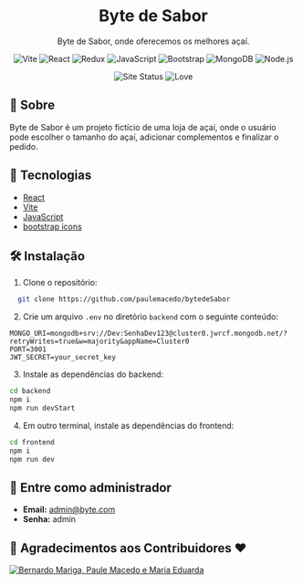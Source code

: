 <h1 align="center">Byte de Sabor</h1>
<p align="center">Byte de Sabor, onde oferecemos os melhores açaí.</p>
<p align="center">
    <img src="https://img.shields.io/badge/vite-%23000000.svg?style=for-the-badge&logo=vite&logoColor=white" alt="Vite" />
    <img src="https://img.shields.io/badge/react-%23000000.svg?style=for-the-badge&logo=react&logoColor=white" alt="React" />
    <img src="https://img.shields.io/badge/redux-%23000000.svg?style=for-the-badge&logo=redux&logoColor=white" alt="Redux" />
    <img src="https://img.shields.io/badge/javascript-%23000000.svg?style=for-the-badge&logo=javascript&logoColor=white" alt="JavaScript" />
    <img src="https://img.shields.io/badge/Bootstrap%20Icons-%23000000?style=for-the-badge&logo=bootstrap&logoColor=white" alt="Bootstrap" />
    <img src="https://img.shields.io/badge/mongodb-%23000000.svg?style=for-the-badge&logo=mongodb&logoColor=white" alt="MongoDB" />
    <img src="https://img.shields.io/badge/node.js-%23000000.svg?style=for-the-badge&logo=node.js&logoColor=white" alt="Node.js" />
</p>

<p align="center">
  <img src="https://img.shields.io/website-up-down-green-red/http/bytedesabor.vercel.app.svg?style=for-the-badge" alt="Site Status" />
  <img src="https://img.shields.io/badge/Made%20with%20-🤍-000?style=for-the-badge&logoColor=white" alt="Love" />
</p>

## 📖 Sobre
Byte de Sabor é um projeto fictício de uma loja de açaí, onde o usuário pode escolher o tamanho do açaí, adicionar complementos e finalizar o pedido.

## 🚀 Tecnologias
- [React](https://reactjs.org/)
- [Vite](https://vitejs.dev/)
- [JavaScript](https://developer.mozilla.org/pt-BR/docs/Web/JavaScript)
- [bootstrap icons](https://icons.getbootstrap.com/)

## 🛠️ Instalação
1. Clone o repositório:
```bash
  git clone https://github.com/paulemacedo/bytedeSabor
```
2. Crie um arquivo `.env` no diretório `backend` com o seguinte conteúdo:
```properties
MONGO_URI=mongodb+srv://Dev:SenhaDev123@cluster0.jwrcf.mongodb.net/?retryWrites=true&w=majority&appName=Cluster0
PORT=3001
JWT_SECRET=your_secret_key
```
3. Instale as dependências do backend:
```bash
cd backend
npm i
npm run devStart
```

4. Em outro terminal, instale as dependências do frontend:
```bash
cd frontend
npm i
npm run dev
```

## 👤 Entre como administrador
- **Email:** admin@byte.com
- **Senha:** admin
 
## 🙏 Agradecimentos aos Contribuidores ❤

<a href="https://github.com/paulemacedo/bytedesabor/graphs/contributors">
  <img src="https://contrib.rocks/image?repo=paulemacedo/bytedesabor" alt="Bernardo Mariga, Paule Macedo e Maria Eduarda"/>
</a>
